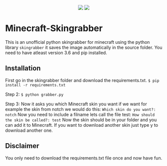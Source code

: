 <p align=center>
  <a target="_blank" href="https://www.python.org/downloads/" title="Python version"><img src="https://img.shields.io/badge/python-%3E=_3.6-green.svg"></a>
  <a target="_blank" href="LICENSE" title="License: MIT"><img src="https://img.shields.io/badge/License-MIT-blue.svg"></a>
  </p>

# Minecraft-Skingrabber

This is an unofficial python skingrabber for minecraft using the python library `skingrabber` it saves the image automatically in the source folder. You need to have atleast version 3.6 and pip installed.

## Installation

First go in the skingrabber folder and download the requirements.txt.
```$ pip install -r requirements.txt```

Step 2:
```$ python grabber.py```

Step 3:
Now it asks you which Minecraft skin you want if we want for example the skin from notch we would do this:
```Which skin do you want?: notch```
Now you need to include a filname lets call the file test:
```How should the skin be called?: test```
Now the skin should be in your folder and you can add it to Minecraft. If you want to download another skin just type y to download another one.

## Disclaimer

You only need to download the requirements.txt file once and now have fun.


